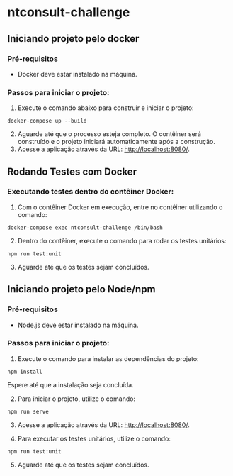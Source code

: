 # ntconsult-challenge

## Iniciando projeto pelo docker

### Pré-requisitos
- Docker deve estar instalado na máquina.

### Passos para iniciar o projeto:
1. Execute o comando abaixo para construir e iniciar o projeto:

```
docker-compose up --build
```

2. Aguarde até que o processo esteja completo. O contêiner será construído e o projeto iniciará automaticamente após a construção.
3. Acesse a aplicação através da URL: [http://localhost:8080/](http://localhost:8080/).

## Rodando Testes com Docker

### Executando testes dentro do contêiner Docker:
1. Com o contêiner Docker em execução, entre no contêiner utilizando o comando:

```
docker-compose exec ntconsult-challenge /bin/bash
```

2. Dentro do contêiner, execute o comando para rodar os testes unitários:

```
npm run test:unit
```

3. Aguarde até que os testes sejam concluídos.

## Iniciando projeto pelo Node/npm

### Pré-requisitos
- Node.js deve estar instalado na máquina.

### Passos para iniciar o projeto:
1. Execute o comando para instalar as dependências do projeto:

```
npm install
```
Espere até que a instalação seja concluída.

2. Para iniciar o projeto, utilize o comando:

```
npm run serve
```

3. Acesse a aplicação através da URL: [http://localhost:8080/](http://localhost:8080/).

4. Para executar os testes unitários, utilize o comando:

```
npm run test:unit
```

5. Aguarde até que os testes sejam concluídos.